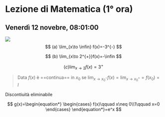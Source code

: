 # Lezione di Matematica (1° ora)
## Venerdì 12 novebre, 08:01:00

![](https://i.imgur.com/Bcf9N5X.jpg)
$$
(a) \lim_{x\to \infin} f(x)=-3^{-}
$$

$$
(b) \lim_{x\to 2^{+}}f(x)=-\infin
$$


$$
(c)\lim_{x \to 2} f(x)= 3^{+}
$$

> Data $f(x)$ è ==continua== in $x_0$ se
> $\lim_{x\to x_0^{-}}f(x)=\lim_{x \to x_0^{+}}=f(x_0)=l$


Discontiuità eliminabile

$$
g(x)=\begin{equation*} \begin{cases} f(x)\qquad x\neq 0\\1\qquad x=0 \end{cases} \end{equation*}=e^x
$$
<!--stackedit_data:
eyJoaXN0b3J5IjpbLTg3MDc0MDUxMSw5NTg2NzM0NTAsNjIxMT
Y2MjQ1LC05NDE2MDI1NThdfQ==
-->